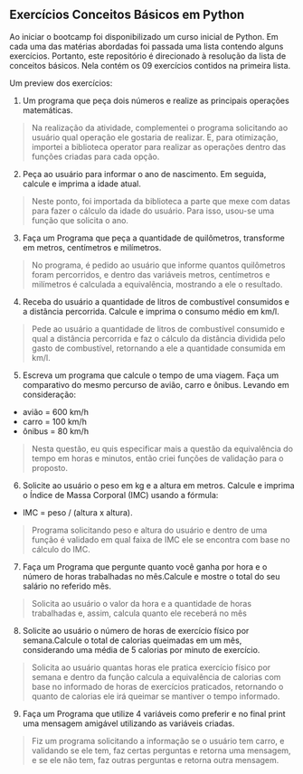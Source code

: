 ## Exercícios Conceitos Básicos em Python 
Ao iniciar o bootcamp foi disponibilizado um curso inicial de Python.
Em cada uma das matérias abordadas foi passada uma lista contendo alguns exercícios.
Portanto, este repositório é direcionado à resolução da lista de conceitos básicos.
Nela contém os 09 exercícios contidos na primeira lista.

Um preview dos exercícios:
1) Um programa que peça dois números e realize as principais operações matemáticas. <br/>
>Na realização da atividade, complementei o programa solicitando ao usuário qual operação ele gostaria de realizar. E, para otimização, importei a biblioteca operator para realizar as operações dentro das funções criadas para cada opção.

2) Peça ao usuário para informar o ano de nascimento. Em seguida, calcule e imprima a idade atual.<br/>
>Neste ponto, foi importada da biblioteca a parte que mexe com datas para fazer o cálculo da idade do usuário. Para isso, usou-se uma função que solicita o ano.

3) Faça um Programa que peça a quantidade de quilômetros, transforme em metros, centímetros e milímetros.
>No programa, é pedido ao usuário que informe quantos quilômetros foram percorridos, e dentro das variáveis metros, centímetros e milímetros é calculada a equivalência, mostrando a ele o resultado.

4) Receba do usuário a quantidade de litros de combustível consumidos e a distância percorrida. Calcule e imprima o consumo médio em km/l.<br/>
>Pede ao usuário a quantidade de litros de combustível consumido e qual a distância percorrida e faz o cálculo da distância dividida pelo gasto de combustível, retornando a ele a quantidade consumida em km/l.


5) Escreva um programa que calcule o tempo de uma viagem. Faça um comparativo do mesmo 
percurso de avião, carro e ônibus. Levando em consideração:
* avião = 600 km/h
* carro = 100 km/h
* ônibus = 80 km/h<br/>
>Nesta questão, eu quis especificar mais a questão da equivalência do tempo em horas e minutos, então criei funções de validação para o proposto.

6) Solicite ao usuário o peso em kg e a altura em metros. Calcule e imprima o Índice de Massa Corporal (IMC) usando a fórmula:
* IMC = peso / (altura x altura).
>Programa solicitando peso e altura do usuário e dentro de uma função é validado em qual faixa de IMC ele se encontra com base no cálculo do IMC.

7) Faça um Programa que pergunte quanto você ganha por hora e o número de horas trabalhadas no mês.Calcule e mostre o total do seu salário no referido mês.
>Solicita ao usuário o valor da hora e a quantidade de horas trabalhadas e, assim, calcula quanto ele receberá no mês

8) Solicite ao usuário o número de horas de exercício físico por semana.Calcule o total de calorias queimadas em um mês, considerando uma média de 5 calorias por minuto de exercício.
>Solicita ao usuário quantas horas ele pratica exercício físico por semana e dentro da função calcula a equivalência de calorias com base no informado de horas de exercícios praticados, retornando o quanto de calorias ele irá queimar se mantiver o tempo informado.

9) Faça um Programa que utilize 4 variáveis como preferir e no final print uma mensagem amigável utilizando as variáveis criadas.
>Fiz um programa solicitando a informação se o usuário tem carro, e validando se ele tem, faz certas perguntas e retorna uma mensagem, e se ele não tem, faz outras perguntas e retorna outra mensagem.